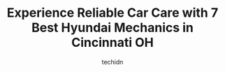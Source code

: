 ---
layout: ampstory
image: https://images.unsplash.com/photo-1504215680853-026ed2a45def?ixlib=rb-4.0.3&ixid=MnwxMjA3fDB8MHxwaG90by1wYWdlfHx8fGVufDB8fHx8&auto=format&fit=crop&w=640&h=853&q=80
author: techidn
featured: false
description: Searching for the finest Hyundai Mechanic in Cincinnati OH, USA? Look no further than the 7 best Hyundai Mechanic in the area, where youll find a team of highly qualified professionals read
title: Experience Reliable Car Care with 7 Best Hyundai Mechanics in Cincinnati OH
cover:
   title: Experience Reliable Car Care with 7 Best Hyundai Mechanics in Cincinnati OH
   subtitle: Rickpate
   background: https://images.unsplash.com/photo-1504215680853-026ed2a45def?ixlib=rb-4.0.3&ixid=MnwxMjA3fDB8MHxwaG90by1wYWdlfHx8fGVufDB8fHx8&auto=format&fit=crop&w=640&h=853&q=80

pages: 
 - layout: thirds
   top: <h1>#1 Evans Auto Care</h1>
   bottom: "<p>I contacted Evans Auto Care regarding issues with my BMW. After having a hard time locating a reliable shop fir my car John helped me tremendously. After speaking with J</p>"
   background: https://www.knot35.com/toplist/wp-content/uploads/2023/06/best-hyundai-mechanic-1-in-cincinnati-oh-1685838082.jpeg
   backgroundblur: true
 - layout: thirds
   top: <h1>#2 AUTO4N</h1>
   bottom: "<p>3700 Montgomery Rd, Cincinnati, OH 45207, United States</p>"
   background: https://www.knot35.com/toplist/wp-content/uploads/2023/06/best-hyundai-mechanic-2-in-cincinnati-oh-1685838082.jpeg
   cta:
      link: https://www.knot35.com/toplist/experience-reliable-car-care-with-7-best-hyundai-mechanics-in-cincinnati-oh/
      text: Experience Reliable Car Care with 7 Best Hyundai Mechanics in Cincinnati OH
 - layout: thirds
   top: <h1>#3 ShortVine Star Motors</h1>
   bottom: "<p>2924 Short Vine St, Cincinnati, OH 45219, United States</p>"
   background: https://www.knot35.com/toplist/wp-content/uploads/2023/06/best-hyundai-mechanic-3-in-cincinnati-oh-1685838083.jpeg
   cta:
      link: https://www.knot35.com/toplist/experience-reliable-car-care-with-7-best-hyundai-mechanics-in-cincinnati-oh/
      text: Experience Reliable Car Care with 7 Best Hyundai Mechanics in Cincinnati OH
 - layout: thirds
   top: <h1>#4 Avid Autocare</h1>
   bottom: "<p>5591 Wooster Pike, Cincinnati, OH 45227, United States</p>"
   background: https://images.unsplash.com/photo-1591393223703-56fe1347ac62?ixlib=rb-4.0.3&ixid=MnwxMjA3fDB8MHxwaG90by1wYWdlfHx8fGVufDB8fHx8&auto=format&fit=crop&w=640&h=853&q=80
   cta:
      link: https://www.knot35.com/toplist/experience-reliable-car-care-with-7-best-hyundai-mechanics-in-cincinnati-oh/
      text: Experience Reliable Car Care with 7 Best Hyundai Mechanics in Cincinnati OH
 - layout: thirds
   top: <h1>#5 Cincinnati Auto Haus</h1>
   bottom: "<p>5578 Montgomery Rd, Cincinnati, OH 45212, United States</p>"
   background: https://images.unsplash.com/photo-1567095761054-7a02e69e5c43?ixlib=rb-4.0.3&ixid=MnwxMjA3fDB8MHxwaG90by1wYWdlfHx8fGVufDB8fHx8&auto=format&fit=crop&w=640&h=853&q=80
   cta:
      link: https://www.knot35.com/toplist/experience-reliable-car-care-with-7-best-hyundai-mechanics-in-cincinnati-oh/
      text: Experience Reliable Car Care with 7 Best Hyundai Mechanics in Cincinnati OH
 - layout: thirds
   top: <h1>#6 Brocks Auto Service Center</h1>
   bottom: "<p>3719 Spring Grove Ave, Cincinnati, OH 45223, United States</p>"
   background: https://images.unsplash.com/photo-1462556791646-c201b8241a94?ixlib=rb-4.0.3&ixid=MnwxMjA3fDB8MHxwaG90by1wYWdlfHx8fGVufDB8fHx8&auto=format&fit=crop&w=640&h=853&q=80
   cta:
      link: https://www.knot35.com/toplist/experience-reliable-car-care-with-7-best-hyundai-mechanics-in-cincinnati-oh/
      text: Experience Reliable Car Care with 7 Best Hyundai Mechanics in Cincinnati OH
 - layout: thirds
   top: <h1>#7 University Auto Service</h1>
   bottom: "<p>2218 Clifton Ave, Cincinnati, OH 45219, United States</p>"
   background: https://images.unsplash.com/photo-1608411404720-c8f0417bcdba?ixlib=rb-4.0.3&ixid=MnwxMjA3fDB8MHxwaG90by1wYWdlfHx8fGVufDB8fHx8&auto=format&fit=crop&w=640&h=853&q=80
   cta:
      link: https://www.knot35.com/toplist/experience-reliable-car-care-with-7-best-hyundai-mechanics-in-cincinnati-oh/
      text: Experience Reliable Car Care with 7 Best Hyundai Mechanics in Cincinnati OH
 - layout: thirds
   middle: Continue reading...
   background: https://images.unsplash.com/photo-1518640467707-6811f4a6ab73?ixlib=rb-4.0.3&ixid=MnwxMjA3fDB8MHxwaG90by1wYWdlfHx8fGVufDB8fHx8&auto=format&fit=crop&w=640&h=853&q=80
   cta:
      link: https://www.knot35.com/toplist/experience-reliable-car-care-with-7-best-hyundai-mechanics-in-cincinnati-oh/
      text: Experience Reliable Car Care with 7 Best Hyundai Mechanics in Cincinnati OH
      
---